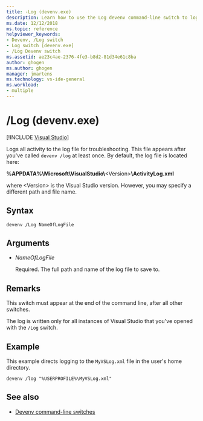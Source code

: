 ```yaml
---
title: -Log (devenv.exe)
description: Learn how to use the Log devenv command-line switch to log all activity to the log file for troubleshooting.
ms.date: 12/12/2018
ms.topic: reference
helpviewer_keywords:
- Devenv, /Log switch
- Log switch [devenv.exe]
- /Log Devenv switch
ms.assetid: ae23c4ae-2376-4fe3-b8d2-81d34e61c8ba
author: ghogen
ms.author: ghogen
manager: jmartens
ms.technology: vs-ide-general
ms.workload:
- multiple
---
```

# /Log (devenv.exe)

 [!INCLUDE [Visual Studio](~/includes/applies-to-version/vs-windows-only.md)]

Logs all activity to the log file for troubleshooting. This file appears after you've called `devenv /log` at least once. By default, the log file is located here:

**%APPDATA%\\Microsoft\\VisualStudio\\**\<Version\>**\\ActivityLog.xml**

where \<Version\> is the Visual Studio version. However, you may specify a different path and file name.

## Syntax

```shell
devenv /Log NameOfLogFile
```

## Arguments

- *NameOfLogFile*

  Required. The full path and name of the log file to save to.

## Remarks

This switch must appear at the end of the command line, after all other switches.

The log is written only for all instances of Visual Studio that you've opened with the `/Log` switch.

## Example

This example directs logging to the `MyVSLog.xml` file in the user's home directory.

```shell
devenv /log "%USERPROFILE%\MyVSLog.xml"
```

## See also

- [Devenv command-line switches](../../ide/reference/devenv-command-line-switches.md)
